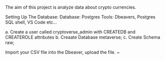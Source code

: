 The aim of this project is analyze data about crypto currencies.

Setting Up The Database:
Database: Postgres
Tools: Dbeavers, Postgres SQL shell, VS Code etc...

a. Create a user called cryptoverse_admin with CREATEDB and CREATEROLE attributes
b. Creaate Database metaverse;
c. Create Schema raw;

Import your CSV file into the Dbeaver, upload the file.
~

